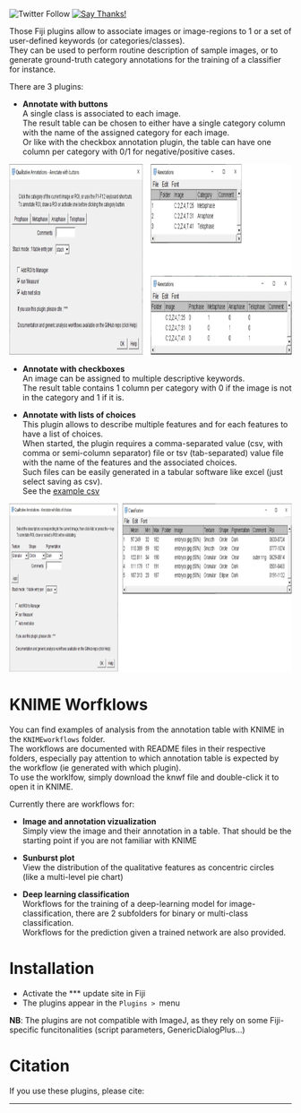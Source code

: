 ![Twitter Follow](https://img.shields.io/twitter/follow/LauLauThom?style=social)
[![Say Thanks!](https://img.shields.io/badge/Say%20Thanks-!-1EAEDB.svg)](https://saythanks.io/to/laurent132.thomas@laposte.net)

Those Fiji plugins allow to associate images or image-regions to 1 or a set of user-defined keywords (or categories/classes).  
They can be used to perform routine description of sample images, or to generate ground-truth category annotations for the training of a classifier for instance.  

There are 3 plugins: 
- __Annotate with buttons__  
A single class is associated to each image.  
The result table can be chosen to either have a single category column with the name of the assigned category for each image.  
Or like with the checkbox annotation plugin, the table can have one column per category with 0/1 for negative/positive cases.
<img src="https://github.com/LauLauThom/Fiji-QualiAnnotations/blob/master/images/Button-Plugin.png" alt="Plugin-Button" width="1000" height="340">     

- __Annotate with checkboxes__  
An image can be assigned to multiple descriptive keywords.    
The result table contains 1 column per category with 0 if the image is not in the category and 1 if it is.

- __Annotate with lists of choices__  
This plugin allows to describe multiple features and for each features to have a list of choices.  
When started, the plugin requires a comma-separated value (csv, with comma or semi-column separator) file or tsv (tab-separated) value file with the name of the features and the associated choices.  
Such files can be easily generated in a tabular software like excel (just select saving as csv).  
See the [example csv](https://github.com/LauLauThom/Fiji-QualiAnnotations/blob/master/KNIMEworkflows/SunburstPlot/DropDownChoices.csv) 
<img src="https://github.com/LauLauThom/Fiji-QualiAnnotations/blob/master/images/Dropdown-plugin.png" alt="Plugin-dropdown" width="920" height="300">     

# KNIME Worfklows
You can find examples of analysis from the annotation table with KNIME in the `KNIMEworkflows` folder.  
The workflows are documented with README files in their respective folders, especially pay attention to which annotation table is expected by the workflow (ie generated with which plugin).  
To use the worklfow, simply download the knwf file and double-click it to open it in KNIME.

Currently there are workflows for:
- __Image and annotation vizualization__   
Simply view the image and their annotation in a table. That should be the starting point if you are not familiar with KNIME

- __Sunburst plot__  
View the distribution of the qualitative features as concentric circles (like a multi-level pie chart)  

-  __Deep learning classification__  
Workflows for the training of a deep-learning model for image-classification, there are 2 subfolders for binary or multi-class classification.   
Workflows for the prediction given a trained network are also provided.

# Installation
- Activate the *** update site in Fiji
- The plugins appear in the `Plugins > `menu

__NB__: The plugins are not compatible with ImageJ, as they rely on some Fiji-specific funcitonalities (script parameters, GenericDialogPlus...)

# Citation
If you use these plugins, please cite:
***

